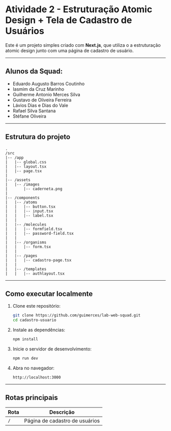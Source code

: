 # Atividade 2 - Estruturação Atomic Design + Tela de Cadastro de Usuários

Este é um projeto simples criado com **Next.js**, que utiliza o a estruturação atomic design junto com uma página de cadastro de usuário.

---

## Alunos da Squad:
- Eduardo Augusto Barros Coutinho
- Iasmim da Cruz Marinho
- Guilherme Antonio Merces Silva
- Gustavo de Oliveira Ferreira
- Lávios Dias e Dias do Vale
- Rafael Silva Santana
- Stéfane Oliveira

---

## Estrutura do projeto

```
.
/src
|-- /app
|   |-- global.css
|   |-- layout.tsx       
|   |-- page.tsx
|
|-- /assets
|   |-- /images
|       |-- caderneta.png
|
|-- /components
|   |-- /atoms            
|   |   |-- button.tsx
|   |   |-- input.tsx
|   |   |-- label.tsx
|   |
|   |-- /molecules        
|   |   |-- formfield.tsx
|   |   |-- password-field.tsx
|   |
|   |-- /organisms    
|   |   |-- form.tsx
|   |
|   |-- /pages
|   |   |-- cadastro-page.tsx
|   |
|   |-- /templates    
|   |   |-- authlayout.tsx
```

---

## Como executar localmente

1. Clone este repositório:

   ```bash
   git clone https://github.com/guimerces/lab-web-squad.git
   cd cadastro-usuario
   ```

2. Instale as dependências:

   ```bash
   npm install
   ```

3. Inicie o servidor de desenvolvimento:

   ```bash
   npm run dev
   ```

4. Abra no navegador:

   ```
   http://localhost:3000
   ```

---

## Rotas principais

| Rota         | Descrição                                        |
| ------------ | ------------------------------------------------ |
| `/`          | Página de cadastro de usuários                   |
